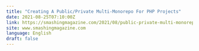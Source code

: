 ```yaml
---
title: "Creating A Public/Private Multi-Monorepo For PHP Projects"
date: 2021-08-25T07:10:00Z
link: https://smashingmagazine.com/2021/08/public-private-multi-monorepo-php-projects/?utm_medium=RSS&utm_source=news.12bit.vn
site: www.smashingmagazine.com
language: English
draft: false
---
```

